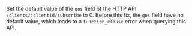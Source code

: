 Set the default value of the `qos` field of the HTTP API `/clients/:clientid/subscribe` to 0.
Before this fix, the `qos` field have no default value, which leads to a `function_clause` error
when querying this API.
